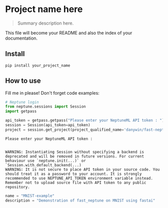 # Project name here
> Summary description here.


This file will become your README and also the index of your documentation.

## Install

`pip install your_project_name`

## How to use

Fill me in please! Don't forget code examples:

```python
# Neptune login
from neptune.sessions import Session
import getpass

api_token = getpass.getpass("Please enter your NeptuneML API token : ")
session = Session(api_token=api_token)
project = session.get_project(project_qualified_name='danywin/fast-neptune')
```

    Please enter your NeptuneML API token :
    

    WARNING: Instantiating Session without specifying a backend is deprecated and will be removed in future versions. For current behaviour use `neptune.init(...)` or `Session.with_default_backend(...)
    WARNING: It is not secure to place API token in your source code. You should treat it as a password to your account. It is strongly recommended to use NEPTUNE_API_TOKEN environment variable instead. Remember not to upload source file with API token to any public repository.
    

```python
name = "MNIST-example"
description = "Demonstration of fast_neptune on MNIST using fastai"
```
